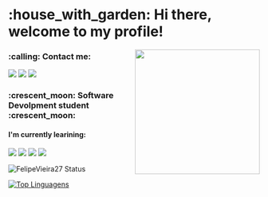 <h1> :house_with_garden: Hi there, welcome to my profile!  </h1>
<img src="https://media1.giphy.com/media/sthmCnCpfr8M8jtTQy/giphy.gif?cid=ecf05e47zbht7ssp0etib9xkczef0r1mbplk6mxugy529eku&rid=giphy.gif" width="250" align="right"> </img>

<h3> :calling: Contact me: </h3>
<p>
  <a href="https://www.instagram.com/velipefieira/"> <img src="https://img.shields.io/badge/Instagram-151515?style=for-the-badge&logo=instagram&logoColor=BDECC6"></img></a>
  <a href=""mailto:felipevieiragabriel@gmail.com""> <img src="https://img.shields.io/badge/Gmail-151515?style=for-the-badge&logo=gmail&logoColor=BDECC6"></img></a>
  <a href="https://www.linkedin.com/in/velipefieira/"> <img src="https://img.shields.io/badge/LinkedIn-151515?style=for-the-badge&logo=linkedin&logoColor=BDECC6"></img></a>
</p>

<h3> :crescent_moon: Software Devolpment student :crescent_moon: </h3> 
<h4> I'm currently learining: </h4>
<p>
<img src="https://img.shields.io/badge/Python-151515?style=for-the-badge&logo=python&logoColor=BDECC6"></img>
<img src="https://img.shields.io/badge/HTML5-151515?style=for-the-badge&logo=html5&logoColor=BDECC6"></img>
<img src="https://img.shields.io/badge/CSS3-151515?style=for-the-badge&logo=css3&logoColor=BDECC6"></img>
<img src="https://img.shields.io/badge/MySQL-151515?style=for-the-badge&logo=mysql&logoColor=BDECC6"></img
</p>
<div>

![FelipeVieira27 Status](https://github-readme-stats.vercel.app/api?username=felipevieira27&theme=merko&show_icons=true)

[![Top Linguagens](https://github-readme-stats.vercel.app/api/top-langs/?username=felipevieira27&theme=merko&layout=compact)](https://github.com/felipevieira27/github-readme-stats)
</div>

